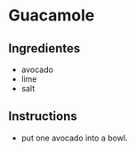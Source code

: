 # Guacamole
## Ingredientes
* avocado 
* lime
* salt
## Instructions
* put one avocado into a bowl.

